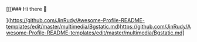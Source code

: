 [[[### Hi there 👋

<!--
**JinRudy/JinRudy** is a ✨ _special_ ✨ repository because its `README.md` (this file) appears on your GitHub profile.

Here are some ideas to get you started:

- 🔭 I’m currently working on ...
- 🌱 I’m currently learning ...
- 👯 I’m looking to collaborate on ...
- 🤔 I’m looking for help with ...
- 💬 Ask me about ...
- 📫 How to reach me: ...
- 😄 Pronouns: ...
- ⚡ Fun fact: ...
-->
](https://github.com/JinRudy/Awesome-Profile-README-templates/edit/master/multimedia/Bgstatic.md)https://github.com/JinRudy/Awesome-Profile-README-templates/edit/master/multimedia/Bgstatic.md]
